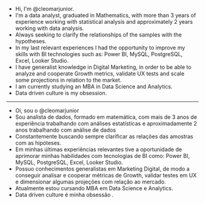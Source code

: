 - Hi, I'm @cleomarjunior.
- I'm a data analyst, graduated in Mathematics, with more than 3 years of experience working with statistical analysis and approximately 2 years working with data analysis.
- Always seeking to clarify the relationships of the samples with the hypotheses. 
- In my last relevant experiences I had the opportunity to improve my skills with BI technologies such as: Power BI, MySQL, PostgreSQL, Excel, Looker Studio. 
- I have generalist knowledge in Digital Marketing, in order to be able to analyze and cooperate Growth metrics, validate UX tests and scale some projections in relation to the market.
- I am currently studying an MBA in Data Science and Analytics.
- Data driven culture is my obsession.

______________________________________________________________

- Oi, sou o @cleomarjunior
- Sou analista de dados, formado em matemática, com mais de 3 anos de experiência trabalhando com análises estatísticas e aproximadamente 2 anos trabalhando com análise de dados 
- Constantemente buscando sempre clarificar as relações das amostras com as hipóteses. 
- Em minhas últimas experiências relevantes tive a oportunidade de aprimorar minhas habilidades com tecnologias de BI como: Power BI, MySQL, PostgreSQL, Excel, Looker Studio. 
- Possuo conhecimentos generalistas em Marketing Digital, de modo a conseguir analisar e cooperar métricas de Growth, validar testes em UX e dimensionar algumas projeções com relação ao mercado.
- Atualmente estou cursando MBA em Data Science e Analytics.
- Data driven culture é minha obsessão .

<!---
cleomarjunior/cleomarjunior is a ✨ special ✨ repository because its `README.md` (this file) appears on your GitHub profile.
You can click the Preview link to take a look at your changes.
--->
